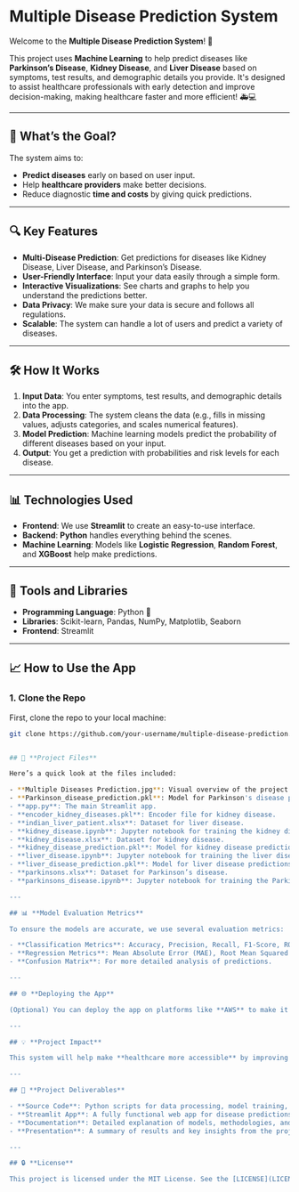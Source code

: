 # Multiple Disease Prediction System

Welcome to the **Multiple Disease Prediction System**! 🎉

This project uses **Machine Learning** to help predict diseases like **Parkinson’s Disease**, **Kidney Disease**, and **Liver Disease** based on symptoms, test results, and demographic details you provide. It's designed to assist healthcare professionals with early detection and improve decision-making, making healthcare faster and more efficient! 🚑💻

---

## 🚀 **What’s the Goal?**

The system aims to:

- **Predict diseases** early on based on user input.
- Help **healthcare providers** make better decisions.
- Reduce diagnostic **time and costs** by giving quick predictions.

---

## 🔍 **Key Features**

- **Multi-Disease Prediction**: Get predictions for diseases like Kidney Disease, Liver Disease, and Parkinson’s Disease.
- **User-Friendly Interface**: Input your data easily through a simple form.
- **Interactive Visualizations**: See charts and graphs to help you understand the predictions better.
- **Data Privacy**: We make sure your data is secure and follows all regulations.
- **Scalable**: The system can handle a lot of users and predict a variety of diseases.

---

## 🛠 **How It Works**

1. **Input Data**: You enter symptoms, test results, and demographic details into the app.
2. **Data Processing**: The system cleans the data (e.g., fills in missing values, adjusts categories, and scales numerical features).
3. **Model Prediction**: Machine learning models predict the probability of different diseases based on your input.
4. **Output**: You get a prediction with probabilities and risk levels for each disease.

---

## 📊 **Technologies Used**

- **Frontend**: We use **Streamlit** to create an easy-to-use interface.
- **Backend**: **Python** handles everything behind the scenes.
- **Machine Learning**: Models like **Logistic Regression**, **Random Forest**, and **XGBoost** help make predictions.

---

## 🧰 **Tools and Libraries**

- **Programming Language**: Python 🐍
- **Libraries**: Scikit-learn, Pandas, NumPy, Matplotlib, Seaborn
- **Frontend**: Streamlit

---

## 📈 **How to Use the App**

### 1. Clone the Repo

First, clone the repo to your local machine:

```bash
git clone https://github.com/your-username/multiple-disease-prediction.git


## 📂 **Project Files**

Here’s a quick look at the files included:

- **Multiple Diseases Prediction.jpg**: Visual overview of the project.
- **Parkinson_disease_prediction.pkl**: Model for Parkinson's disease predictions.
- **app.py**: The main Streamlit app.
- **encoder_kidney_diseases.pkl**: Encoder file for kidney disease.
- **indian_liver_patient.xlsx**: Dataset for liver disease.
- **kidney_disease.ipynb**: Jupyter notebook for training the kidney disease model.
- **kidney_disease.xlsx**: Dataset for kidney disease.
- **kidney_disease_prediction.pkl**: Model for kidney disease predictions.
- **liver_disease.ipynb**: Jupyter notebook for training the liver disease model.
- **liver_disease_prediction.pkl**: Model for liver disease predictions.
- **parkinsons.xlsx**: Dataset for Parkinson’s disease.
- **parkinsons_disease.ipynb**: Jupyter notebook for training the Parkinson’s disease model.

---

## 📊 **Model Evaluation Metrics**

To ensure the models are accurate, we use several evaluation metrics:

- **Classification Metrics**: Accuracy, Precision, Recall, F1-Score, ROC-AUC.
- **Regression Metrics**: Mean Absolute Error (MAE), Root Mean Squared Error (RMSE).
- **Confusion Matrix**: For more detailed analysis of predictions.

---

## 🌐 **Deploying the App**

(Optional) You can deploy the app on platforms like **AWS** to make it accessible to users worldwide.

---

## 💡 **Project Impact**

This system will help make **healthcare more accessible** by improving the speed and accuracy of disease predictions. With continuous improvements to the data quality and models, this tool can become essential for **early disease detection** and **improving patient outcomes**. 🌱

---

## 📝 **Project Deliverables**

- **Source Code**: Python scripts for data processing, model training, and the Streamlit app.
- **Streamlit App**: A fully functional web app for disease predictions.
- **Documentation**: Detailed explanation of models, methodologies, and deployment steps.
- **Presentation**: A summary of results and key insights from the project.

---

## 🔒 **License**

This project is licensed under the MIT License. See the [LICENSE](LICENSE) file for more details.
